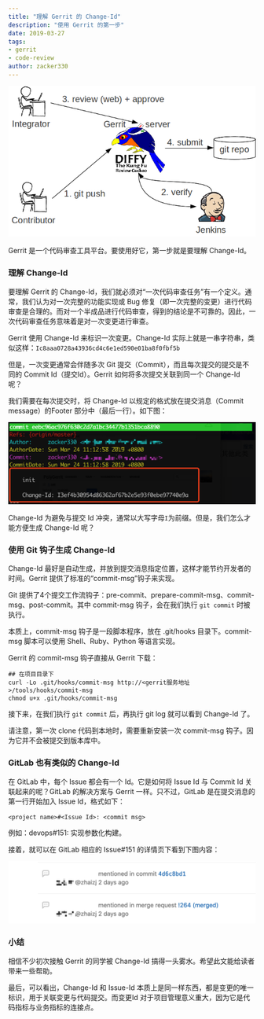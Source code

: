 ```yaml
---
title: "理解 Gerrit 的 Change-Id"
description: "使用 Gerrit 的第一步"
date: 2019-03-27
tags:
- gerrit
- code-review
author: zacker330
---
```


![Gerrit workflow](../../../images/gerrit/gerrit_workflow.png)


Gerrit 是一个代码审查工具平台。要使用好它，第一步就是要理解 Change-Id。

### 理解 Change-Id
要理解 Gerrit 的 Change-Id，我们就必须对“一次代码审查任务”有一个定义。通常，我们认为对一次完整的功能实现或 Bug 修复（即一次完整的变更）进行代码审查是合理的。而对一个半成品进行代码审查，得到的结论是不可靠的。因此，一次代码审查任务意味着是对一次变更进行审查。

Gerrit 使用 Change-Id 来标识一次变更。Change-Id 实际上就是一串字符串，类似这样：`Ic8aaa0728a43936cd4c6e1ed590e01ba8f0fbf5b`

但是，一次变更通常会伴随多次 Git 提交（Commit），而且每次提交的提交是不同的 Commit Id（提交Id）。Gerrit 如何将多次提交关联到同一个 Change-Id 呢？

我们需要在每次提交时，将 Change-Id 以规定的格式放在提交消息（Commit message）的Footer 部分中（最后一行）。如下图：

![](../../../images/gerrit/gerrit-commit-message-with-change-id.png)

Change-Id 为避免与提交 Id 冲突，通常以大写字母`I`为前缀。但是，我们怎么才能方便生成 Change-Id 呢？

### 使用 Git 钩子生成 Change-Id
Change-Id 最好是自动生成，并放到提交消息指定位置，这样才能节约开发者的时间。Gerrit 提供了标准的“commit-msg”钩子来实现。

Git 提供了4个提交工作流钩子：pre-commit、prepare-commit-msg、commit-msg、post-commit。其中 commit-msg 钩子，会在我们执行 `git commit` 时被执行。

本质上，commit-msg 钩子是一段脚本程序，放在 .git/hooks 目录下。commit-msg 脚本可以使用 Shell、Ruby、Python 等语言实现。

Gerrit 的 commit-msg 钩子直接从 Gerrit 下载：

```shell
## 在项目目录下
curl -Lo .git/hooks/commit-msg http://<gerrit服务地址>/tools/hooks/commit-msg
chmod u+x .git/hooks/commit-msg
```

接下来，在我们执行 `git commit` 后，再执行 git log 就可以看到 Change-Id 了。

请注意，第一次 clone 代码到本地时，需要重新安装一次 commit-msg 钩子。因为它并不会被提交到版本库中。

### GitLab 也有类似的 Change-Id
在 GitLab 中，每个 Issue 都会有一个 Id。它是如何将 Issue Id 与 Commit Id 关联起来的呢？GitLab 的解决方案与 Gerrit 一样。只不过，GitLab 是在提交消息的第一行开始加入 Issue Id，格式如下：

```
<project name>#<Issue Id>: <commit msg>
```

例如：devops#151: 实现参数化构建。

接着，就可以在 GitLab 相应的 Issue#151 的详情页下看到下图内容：

![](../../../images/gerrit/gitlab-commit-id-issue-id-link.png)


### 小结
相信不少初次接触 Gerrit 的同学被 Change-Id 搞得一头雾水。希望此文能给读者带来一些帮助。

最后，可以看出，Change-Id 和 Issue-Id 本质上是同一样东西，都是变更的唯一标识，用于关联变更与代码提交。而变更Id 对于项目管理意义重大，因为它是代码指标与业务指标的连接点。







